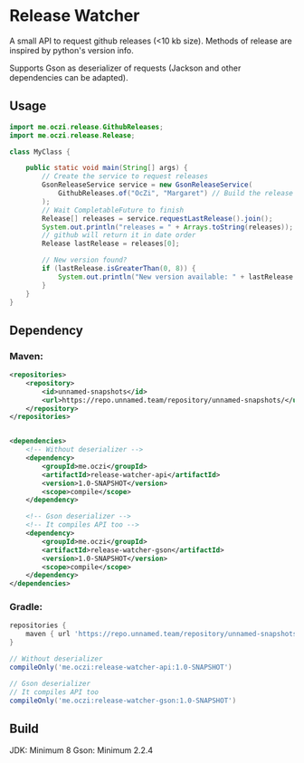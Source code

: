 # Release Watcher
A small API to request github releases (<10 kb size).
Methods of release are inspired by python's version info.  

Supports Gson as deserializer of requests (Jackson and other dependencies can be adapted).
## Usage
```java
import me.oczi.release.GithubReleases;
import me.oczi.release.Release;

class MyClass {

    public static void main(String[] args) {
        // Create the service to request releases
        GsonReleaseService service = new GsonReleaseService(
            GithubReleases.of("OcZi", "Margaret") // Build the release URL of the repository
        );
        // Wait CompletableFuture to finish
        Release[] releases = service.requestLastRelease().join();
        System.out.println("releases = " + Arrays.toString(releases));
        // github will return it in date order
        Release lastRelease = releases[0];

        // New version found?
        if (lastRelease.isGreaterThan(0, 8)) {
            System.out.println("New version available: " + lastRelease.getVersion());
        }
    }
}
```
## Dependency

### Maven:

```xml
<repositories>
    <repository>
        <id>unnamed-snapshots</id>
        <url>https://repo.unnamed.team/repository/unnamed-snapshots/</url>
    </repository>
</repositories>


<dependencies>
    <!-- Without deserializer -->
    <dependency>
        <groupId>me.oczi</groupId>
        <artifactId>release-watcher-api</artifactId>
        <version>1.0-SNAPSHOT</version>
        <scope>compile</scope>
    </dependency>

    <!-- Gson deserializer -->
    <!-- It compiles API too -->
    <dependency>
        <groupId>me.oczi</groupId>
        <artifactId>release-watcher-gson</artifactId>
        <version>1.0-SNAPSHOT</version>
        <scope>compile</scope>
    </dependency>
</dependencies>
```

### Gradle:

```groovy
repositories {
    maven { url 'https://repo.unnamed.team/repository/unnamed-snapshots/' }
}

// Without deserializer
compileOnly('me.oczi:release-watcher-api:1.0-SNAPSHOT')

// Gson deserializer
// It compiles API too
compileOnly('me.oczi:release-watcher-gson:1.0-SNAPSHOT')
```
## Build
JDK: Minimum 8
Gson: Minimum 2.2.4
